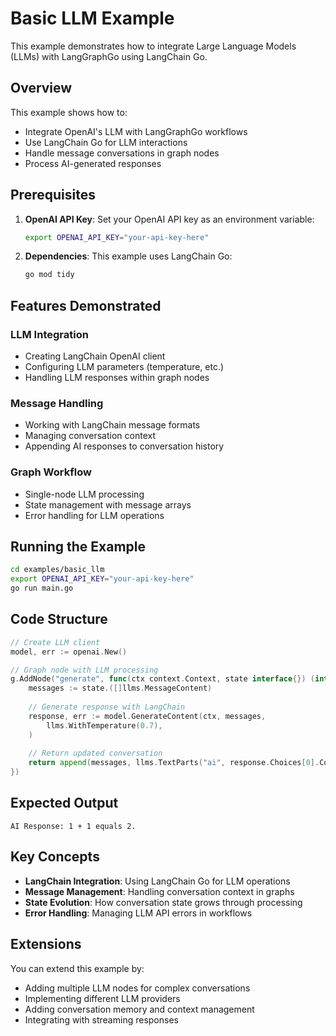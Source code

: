# Basic LLM Example

This example demonstrates how to integrate Large Language Models (LLMs) with LangGraphGo using LangChain Go.

## Overview

This example shows how to:
- Integrate OpenAI's LLM with LangGraphGo workflows
- Use LangChain Go for LLM interactions
- Handle message conversations in graph nodes
- Process AI-generated responses

## Prerequisites

1. **OpenAI API Key**: Set your OpenAI API key as an environment variable:
   ```bash
   export OPENAI_API_KEY="your-api-key-here"
   ```

2. **Dependencies**: This example uses LangChain Go:
   ```bash
   go mod tidy
   ```

## Features Demonstrated

### LLM Integration
- Creating LangChain OpenAI client
- Configuring LLM parameters (temperature, etc.)
- Handling LLM responses within graph nodes

### Message Handling
- Working with LangChain message formats
- Managing conversation context
- Appending AI responses to conversation history

### Graph Workflow
- Single-node LLM processing
- State management with message arrays
- Error handling for LLM operations

## Running the Example

```bash
cd examples/basic_llm
export OPENAI_API_KEY="your-api-key-here"
go run main.go
```

## Code Structure

```go
// Create LLM client
model, err := openai.New()

// Graph node with LLM processing
g.AddNode("generate", func(ctx context.Context, state interface{}) (interface{}, error) {
    messages := state.([]llms.MessageContent)
    
    // Generate response with LangChain
    response, err := model.GenerateContent(ctx, messages,
        llms.WithTemperature(0.7),
    )
    
    // Return updated conversation
    return append(messages, llms.TextParts("ai", response.Choices[0].Content)), nil
})
```

## Expected Output

```
AI Response: 1 + 1 equals 2.
```

## Key Concepts

- **LangChain Integration**: Using LangChain Go for LLM operations
- **Message Management**: Handling conversation context in graphs
- **State Evolution**: How conversation state grows through processing
- **Error Handling**: Managing LLM API errors in workflows

## Extensions

You can extend this example by:
- Adding multiple LLM nodes for complex conversations
- Implementing different LLM providers
- Adding conversation memory and context management
- Integrating with streaming responses